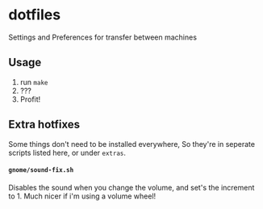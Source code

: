 # dotfiles
Settings and Preferences for transfer between machines

## Usage
1. run `make`
2. ???
3. Profit!

## Extra hotfixes
Some things don't need to be installed everywhere, So they're in seperate scripts listed here, or under `extras`.

#### `gnome/sound-fix.sh`
Disables the sound when you change the volume, and set's the increment to 1. Much nicer if i'm using a volume wheel!
